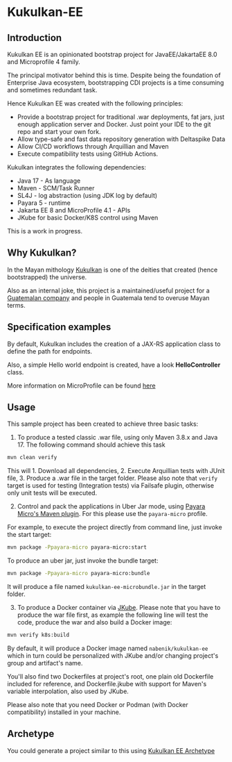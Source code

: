 # Kukulkan-EE

## Introduction

Kukulkan EE is an opinionated bootstrap project for JavaEE/JakartaEE 8.0 and Microprofile 4 family.

The principal motivator behind this is time. Despite being the foundation of Enterprise Java ecosystem, bootstrapping CDI projects is a time consuming and sometimes redundant task.

Hence Kukulkan EE was created with the following principles:

* Provide a bootstrap project for traditional .war deployments, fat jars, just enough application server and Docker. Just point your IDE to the git repo and start your own fork.
* Allow type-safe and fast data repository generation with Deltaspike Data
* Allow CI/CD workflows through Arquillian and Maven
* Execute compatibility tests using GitHub Actions.

Kukulkan integrates the following dependencies:

* Java 17 - As language
* Maven - SCM/Task Runner
* SL4J - log abstraction (using JDK log by default)
* Payara 5 - runtime
* Jakarta EE 8 and MicroProfile 4.1 - APIs
* JKube for basic Docker/K8S control using Maven

This is a work in progress.

## Why Kukulkan?

In the Mayan mithology [Kukulkan](https://en.wikipedia.org/wiki/Kukulkan) is one of the deities that created (hence bootstrapped) the universe.

Also as an internal joke, this project is a maintained/useful project for a [Guatemalan company](https://www.nabenik.com/) and people in Guatemala tend to overuse Mayan terms.

## Specification examples

By default, Kukulkan includes the creation of a JAX-RS application class to define the path for endpoints.

Also, a simple Hello world endpoint is created, have a look **HelloController** class.

More information on MicroProfile can be found [here](https://microprofile.io/)

## Usage 

This sample project has been created to achieve three basic tasks:

1. To produce a tested classic .war file, using only Maven 3.8.x and Java 17. The following command should achieve this task 

```bash
mvn clean verify
```

This will 1. Download all dependencies, 2. Execute Arquillian tests with JUnit file, 3. Produce a .war file in the target folder. Please also note that `verify` target is used for testing (Integration tests) via Failsafe plugin, otherwise only unit tests will be executed.

2. Control and pack the applications in Uber Jar mode, using [Payara Micro's Maven plugin](https://docs.payara.fish/community/docs/documentation/ecosystem/maven-plugin.html). For this please use the `payara-micro` profile.

For example, to execute the project directly from command line, just invoke the start target:

```bash
mvn package -Ppayara-micro payara-micro:start
```

To produce an uber jar, just invoke the bundle target:

```bash
mvn package -Ppayara-micro payara-micro:bundle
```

It will produce a file named `kukulkan-ee-microbundle.jar` in the target folder.

3. To produce a Docker container via [JKube](https://www.eclipse.org/jkube/). Please note that you have to produce the war file first, as example the following line will test the code, produce the war and also build a Docker image:

```bash
mvn verify k8s:build
```

By default, it will produce a Docker image named `nabenik/kukulkan-ee` which in turn could be personalized with JKube and/or changing project's group and artifact's name.

You'll also find two Dockerfiles at project's root, one plain old Dockerfile included for reference, and Dockerfile.jkube with support for Maven's variable interpolation, also used by JKube.

Please also note that you need Docker or Podman (with Docker compatibility) installed in your machine.


## Archetype

You could generate a project similar to this using [Kukulkan EE Archetype](https://tuxtor.github.io/kukulkan-ee-archetype/)
